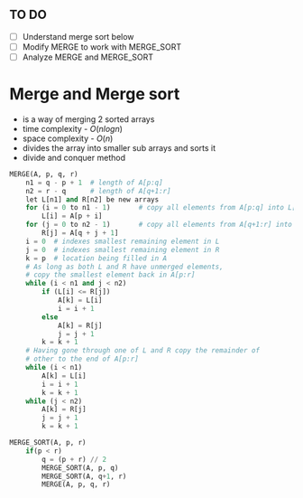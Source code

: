 ## TO DO
- [ ] Understand merge sort below
- [ ] Modify MERGE to work with MERGE_SORT
- [ ] Analyze MERGE and MERGE_SORT

# Merge and Merge sort
- is a way of merging 2 sorted arrays
- time complexity - $O(nlogn)$
- space complexity - $O(n)$
- divides the array into smaller sub arrays and sorts it
- divide and conquer method

``` python
MERGE(A, p, q, r)
	n1 = q - p + 1  # length of A[p:q]
	n2 = r - q      # length of A[q+1:r]
	let L[n1] and R[n2] be new arrays
	for (i = 0 to n1 - 1)       # copy all elements from A[p:q] into L[0:n1-1]
		L[i] = A[p + i]
	for (j = 0 to n2 - 1)       # copy all elements from A[q+1:r] into R[0:n2-1]
		R[j] = A[q + j + 1]
	i = 0  # indexes smallest remaining element in L
	j = 0  # indexes smallest remaining element in R
	k = p  # location being filled in A
	# As long as both L and R have unmerged elements,
	# copy the smallest element back in A[p:r]
	while (i < n1 and j < n2)
		if (L[i] <= R[j])
			A[k] = L[i]
			i = i + 1
		else
			A[k] = R[j]
			j = j + 1
		k = k + 1
	# Having gone through one of L and R copy the remainder of 
	# other to the end of A[p:r]
	while (i < n1)
		A[k] = L[i]
		i = i + 1
		k = k + 1
	while (j < n2)
		A[k] = R[j]
		j = j + 1
		k = k + 1
```


``` python
MERGE_SORT(A, p, r)
	if(p < r)
		q = (p + r) // 2
		MERGE_SORT(A, p, q)
		MERGE_SORT(A, q+1, r)
		MERGE(A, p, q, r)
```

